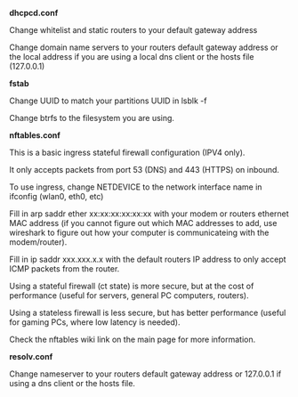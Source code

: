 **dhcpcd.conf**

Change whitelist and static routers to your default gateway address

Change domain name servers to your routers default gateway address or the local address if you are using a local dns client or the hosts file (127.0.0.1)

**fstab**

Change UUID to match your partitions UUID in lsblk -f

Change btrfs to the filesystem you are using.

**nftables.conf**

This is a basic ingress stateful firewall configuration (IPV4 only).

It only accepts packets from port 53 (DNS) and 443 (HTTPS) on inbound.

To use ingress, change NETDEVICE to the network interface name in ifconfig (wlan0, eth0, etc)

Fill in arp saddr ether xx:xx:xx:xx:xx:xx with your modem or routers ethernet MAC address (if you cannot figure out which MAC addresses to add, use wireshark to figure out how your computer is communicateing with the modem/router).

Fill in ip saddr xxx.xxx.x.x with the default routers IP address to only accept ICMP packets from the router.

Using a stateful firewall (ct state) is more secure, but at the cost of performance (useful for servers, general PC computers, routers).

Using a stateless firewall is less secure, but has better performance (useful for gaming PCs, where low latency is needed).

Check the nftables wiki link on the main page for more information.

**resolv.conf**

Change nameserver to your routers default gateway address or 127.0.0.1 if using a dns client or the hosts file.
